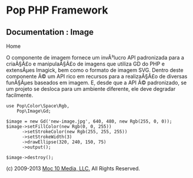 Pop PHP Framework
=================

Documentation : Image
---------------------

Home

O componente de imagem fornece um invÃ³lucro API padronizada para a
criaÃ§Ã£o e manipulaÃ§Ã£o de imagens que utiliza GD do PHP e extensÃµes
Imagick, bem como o formato de imagem SVG. Dentro deste componente Ã© um
API rico em recursos para a realizaÃ§Ã£o de diversas funÃ§Ãµes baseados
em imagem. E, desde que a API Ã© padronizado, se um projeto se desloca
para um ambiente diferente, ele deve degradar facilmente.

    use Pop\Color\Space\Rgb,
        Pop\Image\Gd;

    $image = new Gd('new-image.jpg', 640, 480, new Rgb(255, 0, 0));
    $image->setFillColor(new Rgb(0, 0, 255))
          ->setStrokeColor(new Rgb(255, 255, 255))
          ->setStrokeWidth(3)
          ->drawEllipse(320, 240, 150, 75)
          ->output();

    $image->destroy();

\(c) 2009-2013 [Moc 10 Media, LLC.](http://www.moc10media.com) All
Rights Reserved.

